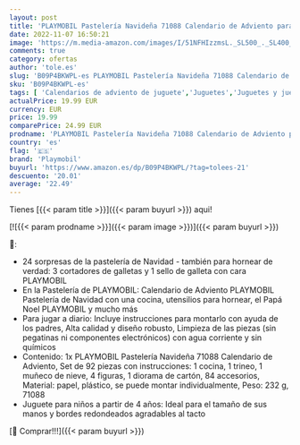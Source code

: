 ```yaml
---
layout: post
title: 'PLAYMOBIL Pastelería Navideña 71088 Calendario de Adviento para niños: horneado navideño con moldes de galletas  Incluido el horneado de juguete  Juguetes para niños a partir de 4 años'
date: 2022-11-07 16:50:21
image: 'https://m.media-amazon.com/images/I/51NFHIzzmsL._SL500_._SL400_.jpg'
comments: true
category: ofertas
author: 'tole.es'
slug: 'B09P4BKWPL-es PLAYMOBIL Pastelería Navideña 71088 Calendario de Adviento...'
sku: 'B09P4BKWPL-es'
tags: [ 'Calendarios de adviento de juguete','Juguetes','Juguetes y juegos','Muñecos y figuras','playmobil','🇪🇸', ]
actualPrice: 19.99 EUR
currency: EUR
price: 19.99
comparePrice: 24.99 EUR
prodname: 'PLAYMOBIL Pastelería Navideña 71088 Calendario de Adviento para niños: horneado navideño con moldes de galletas  Incluido el horneado de juguete  Juguetes para niños a partir de 4 años'
country: 'es'
flag: '🇪🇸'
brand: 'Playmobil'
buyurl: 'https://www.amazon.es/dp/B09P4BKWPL/?tag=tolees-21'
descuento: '20.01'
average: '22.49'
---
```


Tienes [{{< param title >}}]({{< param buyurl >}}) aqui!

[![{{< param prodname >}}]({{< param image >}})]({{< param buyurl >}})

🔎:

- 24 sorpresas de la pastelería de Navidad - también para hornear de verdad: 3 cortadores de galletas y 1 sello de galleta con cara PLAYMOBIL
- En la Pastelería de PLAYMOBIL: Calendario de Adviento PLAYMOBIL Pastelería de Navidad con una cocina, utensilios para hornear, el Papá Noel PLAYMOBIL y mucho más
- Para jugar a diario: Incluye instrucciones para montarlo con ayuda de los padres, Alta calidad y diseño robusto, Limpieza de las piezas (sin pegatinas ni componentes electrónicos) con agua corriente y sin químicos
- Contenido: 1x PLAYMOBIL Pastelería Navideña 71088 Calendario de Adviento, Set de 92 piezas con instrucciones: 1 cocina, 1 trineo, 1 muñeco de nieve, 4 figuras, 1 diorama de cartón, 84 accesorios, Material: papel, plástico, se puede montar individualmente, Peso: 232 g, 71088
- Juguete para niños a partir de 4 años: Ideal para el tamaño de sus manos y bordes redondeados agradables al tacto

[🛒 Comprar!!!]({{< param buyurl >}})
